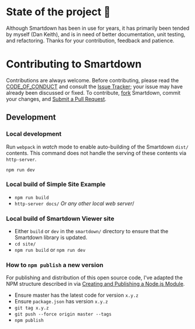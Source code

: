 # State of the project :construction:

Although Smartdown has been in use for years, it has primarily been tended by
myself (Dan Keith), and is in need of better documentation, unit testing, and refactoring.
Thanks for your contribution, feedback and patience.

# Contributing to Smartdown

Contributions are always welcome. Before contributing, please read the
[CODE_OF_CONDUCT](CODE_OF_CONDUCT.md) and consult the [Issue Tracker](); your issue
may have already been discussed or fixed. To contribute,
[fork](https://help.github.com/articles/fork-a-repo/) Smartdown, commit your changes,
and [Submit a Pull Request](https://help.github.com/articles/using-pull-requests/).

## Development

### Local development

Run `webpack` in *watch* mode to enable auto-building of the Smartdown `dist/` contents. This command does not handle the serving of these contents via `http-server`.

`npm run dev`

### Local build of Simple Site Example

- `npm run build`
- `http-server docs/` *Or any other local web server*/

### Local build of Smartdown Viewer site

- Either `build` or `dev` in the `smartdown/` directory to ensure that the Smartdown library is updated.
- `cd site/`
- `npm run build` or `npm run dev`


### How to `npm publish` a new version

For publishing and distribution of this open source code, I've adapted the NPM structure described in via [Creating and Publishing a Node.js Module](https://quickleft.com/blog/creating-and-publishing-a-node-js-module/).

- Ensure master has the latest code for version `x.y.z`
- Ensure `package.json` has version `x.y.z`
- `git tag x.y.z`
- `git push --force origin master --tags`
- `npm publish`


